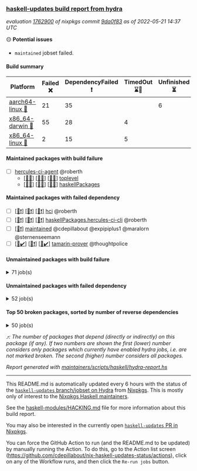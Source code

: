 ### [haskell-updates build report from hydra](https://hydra.nixos.org/jobset/nixpkgs/haskell-updates)
*evaluation [1762900](https://hydra.nixos.org/eval/1762900) of nixpkgs commit [9da0f83](https://github.com/NixOS/nixpkgs/commits/9da0f836bf96e52ca73c48bd34ebc60ba552b34c) as of 2022-05-21 14:37 UTC*

:yellow_circle: **Potential issues**
  * `maintained` jobset failed.

#### Build summary

 | Platform | Failed :x: | DependencyFailed :heavy_exclamation_mark: | TimedOut :hourglass::no_entry_sign: | Unfinished :hourglass_flowing_sand: | Success :heavy_check_mark: | 
 | --- | --- | --- | --- | --- | --- | 
 | [aarch64-linux :iphone:](https://hydra.nixos.org/eval/1762900?filter=.aarch64-linux) | 21 | 35 |  | 6 | 6235 | 
 | [x86_64-darwin :apple:](https://hydra.nixos.org/eval/1762900?filter=.x86_64-darwin) | 55 | 28 | 4 |  | 6153 | 
 | [x86_64-linux :penguin:](https://hydra.nixos.org/eval/1762900?filter=.x86_64-linux) | 2 | 15 | 5 |  | 6307 | 
#### Maintained packages with build failure
- [ ] [hercules-ci-agent](https://hydra.nixos.org/eval/1762900?filter=hercules-ci-agent) @roberth
  - [[:iphone::x:]](https://hydra.nixos.org/build/177779236) [[:apple::x:]](https://hydra.nixos.org/build/177779189) [[:penguin::x:]](https://hydra.nixos.org/build/177779220) [toplevel](https://hydra.nixos.org/eval/1762900?filter=hercules-ci-agent)
  - [[:iphone::x:]](https://hydra.nixos.org/build/177779247) [[:apple::x:]](https://hydra.nixos.org/build/177779187) [[:penguin::x:]](https://hydra.nixos.org/build/177779194) [haskellPackages](https://hydra.nixos.org/eval/1762900?filter=haskellPackages.hercules-ci-agent)
#### Maintained packages with failed dependency
- [ ] [[:iphone::heavy_exclamation_mark:]](https://hydra.nixos.org/build/177779209) [[:apple::heavy_exclamation_mark:]](https://hydra.nixos.org/build/177779244) [[:penguin::heavy_exclamation_mark:]](https://hydra.nixos.org/build/177779202) [hci](https://hydra.nixos.org/eval/1762900?filter=hci) @roberth
- [ ] [[:iphone::heavy_exclamation_mark:]](https://hydra.nixos.org/build/177779233) [[:apple::heavy_exclamation_mark:]](https://hydra.nixos.org/build/177779232) [[:penguin::heavy_exclamation_mark:]](https://hydra.nixos.org/build/177779196) [haskellPackages.hercules-ci-cli](https://hydra.nixos.org/eval/1762900?filter=haskellPackages.hercules-ci-cli) @roberth
- [ ] [[:penguin::heavy_exclamation_mark:]](https://hydra.nixos.org/build/177793348) [maintained](https://hydra.nixos.org/eval/1762900?filter=maintained) @cdepillabout @expipiplus1 @maralorn @sternenseemann
- [ ] [[:iphone::heavy_check_mark:]](https://hydra.nixos.org/build/177778463) [[:apple::heavy_exclamation_mark:]](https://hydra.nixos.org/build/177773905) [[:penguin::heavy_check_mark:]](https://hydra.nixos.org/build/177778029) [tamarin-prover](https://hydra.nixos.org/eval/1762900?filter=tamarin-prover) @thoughtpolice
#### Unmaintained packages with build failure
<details><summary>71 job(s) </summary>

- [ ] [[:iphone::heavy_check_mark:]](https://hydra.nixos.org/build/177767153) [[:apple::x:]](https://hydra.nixos.org/build/177774062) [[:penguin::heavy_check_mark:]](https://hydra.nixos.org/build/177774833) [haskellPackages.di-core](https://hydra.nixos.org/eval/1762900?filter=haskellPackages.di-core)  :arrow_heading_up: 8 | 11
- [ ] [[:iphone::x:]](https://hydra.nixos.org/build/177777952) [[:apple::heavy_check_mark:]](https://hydra.nixos.org/build/177776436) [[:penguin::heavy_check_mark:]](https://hydra.nixos.org/build/177770479) [haskellPackages.OrderedBits](https://hydra.nixos.org/eval/1762900?filter=haskellPackages.OrderedBits)  :arrow_heading_up: 5 | 36
- [ ] [[:iphone::x:]](https://hydra.nixos.org/build/177771074) [[:apple::heavy_check_mark:]](https://hydra.nixos.org/build/177777827) [[:penguin::heavy_check_mark:]](https://hydra.nixos.org/build/177776647) [haskellPackages.hw-json-simd](https://hydra.nixos.org/eval/1762900?filter=haskellPackages.hw-json-simd)  :arrow_heading_up: 2 | 8
- [ ] [[:iphone::x:]](https://hydra.nixos.org/build/177766025) [[:apple::heavy_check_mark:]](https://hydra.nixos.org/build/177772732) [[:penguin::heavy_check_mark:]](https://hydra.nixos.org/build/177774485) [haskellPackages.hw-simd](https://hydra.nixos.org/eval/1762900?filter=haskellPackages.hw-simd)  :arrow_heading_up: 2 | 8
- [ ] [[:iphone::x:]](https://hydra.nixos.org/build/177770601) [[:apple::heavy_check_mark:]](https://hydra.nixos.org/build/177779047) [[:penguin::heavy_check_mark:]](https://hydra.nixos.org/build/177776358) [haskellPackages.quic](https://hydra.nixos.org/eval/1762900?filter=haskellPackages.quic)  :arrow_heading_up: 2 | 2
- [ ] [[:iphone::x:]](https://hydra.nixos.org/build/177272252) [[:apple::heavy_check_mark:]](https://hydra.nixos.org/build/177271239) [[:penguin::heavy_check_mark:]](https://hydra.nixos.org/build/177269084) [haskellPackages.freetype2](https://hydra.nixos.org/eval/1762900?filter=haskellPackages.freetype2)  :arrow_heading_up: 1 | 8
- [ ] [[:iphone::heavy_check_mark:]](https://hydra.nixos.org/build/177773768) [[:apple::x:]](https://hydra.nixos.org/build/177778627) [[:penguin::heavy_check_mark:]](https://hydra.nixos.org/build/177777776) [haskellPackages.free-vector-spaces](https://hydra.nixos.org/eval/1762900?filter=haskellPackages.free-vector-spaces)  :arrow_heading_up: 1 | 7
- [ ] [[:iphone::x:]](https://hydra.nixos.org/build/177283057) [[:apple::heavy_check_mark:]](https://hydra.nixos.org/build/177272756) [[:penguin::heavy_check_mark:]](https://hydra.nixos.org/build/177269180) [haskellPackages.long-double](https://hydra.nixos.org/eval/1762900?filter=haskellPackages.long-double)  :arrow_heading_up: 1 | 2
- [ ] [[:iphone::x:]](https://hydra.nixos.org/build/177768635) [[:apple::x:]](https://hydra.nixos.org/build/177765867) [[:penguin::heavy_check_mark:]](https://hydra.nixos.org/build/177772160) [haskellPackages.easytensor](https://hydra.nixos.org/eval/1762900?filter=haskellPackages.easytensor)  :arrow_heading_up: 1 | 1
- [ ] [[:iphone::heavy_check_mark:]](https://hydra.nixos.org/build/177770044) [[:apple::x:]](https://hydra.nixos.org/build/177766342) [[:penguin::heavy_check_mark:]](https://hydra.nixos.org/build/177776167) [haskellPackages.grab](https://hydra.nixos.org/eval/1762900?filter=haskellPackages.grab)  :arrow_heading_up: 1 | 1
- [ ] [[:iphone::heavy_check_mark:]](https://hydra.nixos.org/build/177268709) [[:apple::x:]](https://hydra.nixos.org/build/177272539) [[:penguin::heavy_check_mark:]](https://hydra.nixos.org/build/177267554) [haskellPackages.keep-alive](https://hydra.nixos.org/eval/1762900?filter=haskellPackages.keep-alive)  :arrow_heading_up: 1 | 1
- [ ] [[:iphone::x:]](https://hydra.nixos.org/build/177769211) [[:apple::heavy_check_mark:]](https://hydra.nixos.org/build/177778120) [[:penguin::heavy_check_mark:]](https://hydra.nixos.org/build/177778943) [haskellPackages.nlopt-haskell](https://hydra.nixos.org/eval/1762900?filter=haskellPackages.nlopt-haskell)  :arrow_heading_up: 1 | 1
- [ ] [[:iphone::x:]](https://hydra.nixos.org/build/177769204) [[:apple::heavy_check_mark:]](https://hydra.nixos.org/build/177772893) [[:penguin::heavy_check_mark:]](https://hydra.nixos.org/build/177777092) [haskellPackages.swisstable](https://hydra.nixos.org/eval/1762900?filter=haskellPackages.swisstable)  :arrow_heading_up: 1 | 1
- [ ] [[:iphone::x:]](https://hydra.nixos.org/build/177282193) [[:apple::heavy_check_mark:]](https://hydra.nixos.org/build/177278394) [[:penguin::heavy_check_mark:]](https://hydra.nixos.org/build/177276830) [haskellPackages.unicode-properties](https://hydra.nixos.org/eval/1762900?filter=haskellPackages.unicode-properties)  :arrow_heading_up: 1 | 1
- [ ] [[:iphone::heavy_check_mark:]](https://hydra.nixos.org/build/177768780) [[:apple::x:]](https://hydra.nixos.org/build/177770094) [[:penguin::heavy_check_mark:]](https://hydra.nixos.org/build/177770498) [haskellPackages.zip](https://hydra.nixos.org/eval/1762900?filter=haskellPackages.zip)  :arrow_heading_up: 0 | 5
- [ ] [[:iphone::heavy_check_mark:]](https://hydra.nixos.org/build/177769050) [[:apple::x:]](https://hydra.nixos.org/build/177778808) [[:penguin::heavy_check_mark:]](https://hydra.nixos.org/build/177768897) [haskellPackages.PyF](https://hydra.nixos.org/eval/1762900?filter=haskellPackages.PyF)  :arrow_heading_up: 0 | 4
- [ ] [[:iphone::heavy_check_mark:]](https://hydra.nixos.org/build/177283640) [[:apple::x:]](https://hydra.nixos.org/build/177281317) [[:penguin::heavy_check_mark:]](https://hydra.nixos.org/build/177278808) [haskellPackages.hmidi](https://hydra.nixos.org/eval/1762900?filter=haskellPackages.hmidi)  :arrow_heading_up: 0 | 4
- [ ] [[:iphone::heavy_check_mark:]](https://hydra.nixos.org/build/177769090) [[:apple::x:]](https://hydra.nixos.org/build/177778864) [[:penguin::heavy_check_mark:]](https://hydra.nixos.org/build/177774320) [haskellPackages.posix-socket](https://hydra.nixos.org/eval/1762900?filter=haskellPackages.posix-socket)  :arrow_heading_up: 0 | 2
- [ ] [[:iphone::heavy_check_mark:]](https://hydra.nixos.org/build/177772858) [[:apple::x:]](https://hydra.nixos.org/build/177766978) [[:penguin::heavy_check_mark:]](https://hydra.nixos.org/build/177779154) [haskellPackages.gi-gdkx11](https://hydra.nixos.org/eval/1762900?filter=haskellPackages.gi-gdkx11)  :arrow_heading_up: 0 | 1
- [ ] [[:iphone::heavy_check_mark:]](https://hydra.nixos.org/build/177771144) [[:apple::x:]](https://hydra.nixos.org/build/177777475) [[:penguin::heavy_check_mark:]](https://hydra.nixos.org/build/177778736) [haskellPackages.hamid](https://hydra.nixos.org/eval/1762900?filter=haskellPackages.hamid)  :arrow_heading_up: 0 | 1
- [ ] [[:iphone::heavy_check_mark:]](https://hydra.nixos.org/build/177772341) [[:apple::x:]](https://hydra.nixos.org/build/177772847) [[:penguin::heavy_check_mark:]](https://hydra.nixos.org/build/177777513) [haskellPackages.hmatrix-morpheus](https://hydra.nixos.org/eval/1762900?filter=haskellPackages.hmatrix-morpheus)  :arrow_heading_up: 0 | 1
- [ ] [[:iphone::heavy_check_mark:]](https://hydra.nixos.org/build/177267922) [[:apple::x:]](https://hydra.nixos.org/build/177282599) [[:penguin::heavy_check_mark:]](https://hydra.nixos.org/build/177265227) [haskellPackages.huckleberry](https://hydra.nixos.org/eval/1762900?filter=haskellPackages.huckleberry)  :arrow_heading_up: 0 | 1
- [ ] [[:iphone::heavy_check_mark:]](https://hydra.nixos.org/build/177282950) [[:apple::x:]](https://hydra.nixos.org/build/177265695) [[:penguin::heavy_check_mark:]](https://hydra.nixos.org/build/177271223) [haskellPackages.openal-ffi](https://hydra.nixos.org/eval/1762900?filter=haskellPackages.openal-ffi)  :arrow_heading_up: 0 | 1
- [ ] [[:iphone::x:]](https://hydra.nixos.org/build/177765999) [[:apple::heavy_check_mark:]](https://hydra.nixos.org/build/177777101) [[:penguin::heavy_check_mark:]](https://hydra.nixos.org/build/177768047) [haskellPackages.picosat](https://hydra.nixos.org/eval/1762900?filter=haskellPackages.picosat)  :arrow_heading_up: 0 | 1
- [ ] [[:iphone::heavy_check_mark:]](https://hydra.nixos.org/build/177278047) [[:apple::x:]](https://hydra.nixos.org/build/177266585) [[:penguin::heavy_check_mark:]](https://hydra.nixos.org/build/177266144) [haskellPackages.select](https://hydra.nixos.org/eval/1762900?filter=haskellPackages.select)  :arrow_heading_up: 0 | 1
- [ ] [[:iphone::heavy_check_mark:]](https://hydra.nixos.org/build/177767241) [[:apple::x:]](https://hydra.nixos.org/build/177778246) [[:penguin::heavy_check_mark:]](https://hydra.nixos.org/build/177766305) [haskellPackages.sysinfo](https://hydra.nixos.org/eval/1762900?filter=haskellPackages.sysinfo)  :arrow_heading_up: 0 | 1
- [ ] [[:iphone::heavy_check_mark:]](https://hydra.nixos.org/build/177767132) [[:apple::x:]](https://hydra.nixos.org/build/177771982) [[:penguin::heavy_check_mark:]](https://hydra.nixos.org/build/177770206) [haskellPackages.FractalArt](https://hydra.nixos.org/eval/1762900?filter=haskellPackages.FractalArt) 
- [ ] [[:iphone::x:]](https://hydra.nixos.org/build/177776031) [[:apple::heavy_check_mark:]](https://hydra.nixos.org/build/177770226) [[:penguin::heavy_check_mark:]](https://hydra.nixos.org/build/177776388) [haskellPackages.HsASA](https://hydra.nixos.org/eval/1762900?filter=haskellPackages.HsASA) 
- [ ] [[:iphone::hourglass_flowing_sand:]](https://hydra.nixos.org/build/177279950) [[:apple::x:]](https://hydra.nixos.org/build/177276563) [[:penguin::hourglass::no_entry_sign:]](https://hydra.nixos.org/build/177274617) [haskellPackages.bindings-common](https://hydra.nixos.org/eval/1762900?filter=haskellPackages.bindings-common) 
- [ ] [[:iphone::heavy_check_mark:]](https://hydra.nixos.org/build/177775392) [[:apple::x:]](https://hydra.nixos.org/build/177768996) [[:penguin::heavy_check_mark:]](https://hydra.nixos.org/build/177775586) [haskellPackages.chiphunk](https://hydra.nixos.org/eval/1762900?filter=haskellPackages.chiphunk) 
- [ ] [[:iphone::x:]](https://hydra.nixos.org/build/177775033) [[:apple::heavy_check_mark:]](https://hydra.nixos.org/build/177772674) [[:penguin::heavy_check_mark:]](https://hydra.nixos.org/build/177771661) [haskellPackages.comfort-fftw](https://hydra.nixos.org/eval/1762900?filter=haskellPackages.comfort-fftw) 
- [ ] [[:iphone::heavy_check_mark:]](https://hydra.nixos.org/build/177766089) [[:apple::x:]](https://hydra.nixos.org/build/177767084) [[:penguin::heavy_check_mark:]](https://hydra.nixos.org/build/177777521) [haskellPackages.diskhash](https://hydra.nixos.org/eval/1762900?filter=haskellPackages.diskhash) 
- [ ] [[:iphone::heavy_check_mark:]](https://hydra.nixos.org/build/177778436) [[:apple::x:]](https://hydra.nixos.org/build/177776267) [[:penguin::heavy_check_mark:]](https://hydra.nixos.org/build/177776984) [haskellPackages.epub-tools](https://hydra.nixos.org/eval/1762900?filter=haskellPackages.epub-tools) 
- [ ] [[:iphone::heavy_check_mark:]](https://hydra.nixos.org/build/177771073) [[:apple::x:]](https://hydra.nixos.org/build/177767254) [[:penguin::heavy_check_mark:]](https://hydra.nixos.org/build/177773518) [haskellPackages.fudgets](https://hydra.nixos.org/eval/1762900?filter=haskellPackages.fudgets) 
- [ ] [[:iphone::heavy_check_mark:]](https://hydra.nixos.org/build/177770968) [[:apple::x:]](https://hydra.nixos.org/build/177777455) [[:penguin::heavy_check_mark:]](https://hydra.nixos.org/build/177778284) [haskellPackages.gerrit](https://hydra.nixos.org/eval/1762900?filter=haskellPackages.gerrit) 
- [ ] [[:iphone::heavy_check_mark:]](https://hydra.nixos.org/build/177269248) [[:apple::x:]](https://hydra.nixos.org/build/177275992) [[:penguin::heavy_check_mark:]](https://hydra.nixos.org/build/177274902) [haskellPackages.ghc-gc-hook](https://hydra.nixos.org/eval/1762900?filter=haskellPackages.ghc-gc-hook) 
- [ ] [[:apple::x:]](https://hydra.nixos.org/build/177770371) [haskellPackages.gi-gtkosxapplication](https://hydra.nixos.org/eval/1762900?filter=haskellPackages.gi-gtkosxapplication) 
- [ ] [[:iphone::x:]](https://hydra.nixos.org/build/177437336) [[:penguin::heavy_check_mark:]](https://hydra.nixos.org/build/177437326) [haskellPackages.gnome-keyring](https://hydra.nixos.org/eval/1762900?filter=haskellPackages.gnome-keyring) 
- [ ] [[:apple::x:]](https://hydra.nixos.org/build/177775848) [haskellPackages.gtk-mac-integration](https://hydra.nixos.org/eval/1762900?filter=haskellPackages.gtk-mac-integration) 
- [ ] [[:iphone::heavy_check_mark:]](https://hydra.nixos.org/build/177767345) [[:apple::x:]](https://hydra.nixos.org/build/177774767) [[:penguin::heavy_check_mark:]](https://hydra.nixos.org/build/177769562) [haskellPackages.gtk-traymanager](https://hydra.nixos.org/eval/1762900?filter=haskellPackages.gtk-traymanager) 
- [ ] [[:apple::x:]](https://hydra.nixos.org/build/177774131) [haskellPackages.gtk3-mac-integration](https://hydra.nixos.org/eval/1762900?filter=haskellPackages.gtk3-mac-integration) 
- [ ] [[:iphone::heavy_check_mark:]](https://hydra.nixos.org/build/177280998) [[:apple::x:]](https://hydra.nixos.org/build/177271726) [[:penguin::heavy_check_mark:]](https://hydra.nixos.org/build/177276873) [haskellPackages.hid](https://hydra.nixos.org/eval/1762900?filter=haskellPackages.hid) 
- [ ] [[:iphone::heavy_check_mark:]](https://hydra.nixos.org/build/177771127) [[:apple::x:]](https://hydra.nixos.org/build/177772103) [[:penguin::heavy_check_mark:]](https://hydra.nixos.org/build/177777951) [haskellPackages.hinotify-conduit](https://hydra.nixos.org/eval/1762900?filter=haskellPackages.hinotify-conduit) 
- [ ] [[:iphone::heavy_check_mark:]](https://hydra.nixos.org/build/177771663) [[:apple::x:]](https://hydra.nixos.org/build/177769871) [[:penguin::heavy_check_mark:]](https://hydra.nixos.org/build/177774684) [haskellPackages.hsshellscript](https://hydra.nixos.org/eval/1762900?filter=haskellPackages.hsshellscript) 
- [ ] [[:iphone::heavy_check_mark:]](https://hydra.nixos.org/build/177272209) [[:apple::x:]](https://hydra.nixos.org/build/177276055) [[:penguin::heavy_check_mark:]](https://hydra.nixos.org/build/177268788) [haskellPackages.hssourceinfo](https://hydra.nixos.org/eval/1762900?filter=haskellPackages.hssourceinfo) 
- [ ] [[:iphone::heavy_check_mark:]](https://hydra.nixos.org/build/177772208) [[:apple::x:]](https://hydra.nixos.org/build/177770432) [[:penguin::heavy_check_mark:]](https://hydra.nixos.org/build/177771802) [haskellPackages.ipcvar](https://hydra.nixos.org/eval/1762900?filter=haskellPackages.ipcvar) 
- [ ] [[:iphone::x:]](https://hydra.nixos.org/build/177778983) [[:apple::heavy_check_mark:]](https://hydra.nixos.org/build/177772053) [[:penguin::heavy_check_mark:]](https://hydra.nixos.org/build/177774506) [haskellPackages.jammittools](https://hydra.nixos.org/eval/1762900?filter=haskellPackages.jammittools) 
- [ ] [[:apple::x:]](https://hydra.nixos.org/build/177270698) [haskellPackages.kqueue](https://hydra.nixos.org/eval/1762900?filter=haskellPackages.kqueue) 
- [ ] [[:iphone::heavy_check_mark:]](https://hydra.nixos.org/build/177280104) [[:apple::x:]](https://hydra.nixos.org/build/177278785) [[:penguin::heavy_check_mark:]](https://hydra.nixos.org/build/177280964) [haskellPackages.linux-framebuffer](https://hydra.nixos.org/eval/1762900?filter=haskellPackages.linux-framebuffer) 
- [ ] [[:iphone::heavy_check_mark:]](https://hydra.nixos.org/build/177776494) [[:apple::x:]](https://hydra.nixos.org/build/177777428) [[:penguin::heavy_check_mark:]](https://hydra.nixos.org/build/177766359) [haskellPackages.mediawiki2latex](https://hydra.nixos.org/eval/1762900?filter=haskellPackages.mediawiki2latex) 
- [ ] [[:iphone::heavy_check_mark:]](https://hydra.nixos.org/build/177773541) [[:apple::x:]](https://hydra.nixos.org/build/177776396) [[:penguin::heavy_check_mark:]](https://hydra.nixos.org/build/177774051) [haskellPackages.mercury-api](https://hydra.nixos.org/eval/1762900?filter=haskellPackages.mercury-api) 
- [ ] [[:iphone::heavy_check_mark:]](https://hydra.nixos.org/build/177775329) [[:apple::x:]](https://hydra.nixos.org/build/177774125) [[:penguin::heavy_check_mark:]](https://hydra.nixos.org/build/177769381) [haskellPackages.nano-cryptr](https://hydra.nixos.org/eval/1762900?filter=haskellPackages.nano-cryptr) 
- [ ] [[:iphone::heavy_check_mark:]](https://hydra.nixos.org/build/177774848) [[:apple::x:]](https://hydra.nixos.org/build/177770832) [[:penguin::heavy_check_mark:]](https://hydra.nixos.org/build/177773737) [haskellPackages.persistent-pagination](https://hydra.nixos.org/eval/1762900?filter=haskellPackages.persistent-pagination) 
- [ ] [[:iphone::heavy_check_mark:]](https://hydra.nixos.org/build/177777674) [[:apple::x:]](https://hydra.nixos.org/build/177766478) [[:penguin::heavy_check_mark:]](https://hydra.nixos.org/build/177766639) [haskellPackages.phatsort](https://hydra.nixos.org/eval/1762900?filter=haskellPackages.phatsort) 
- [ ] [[:iphone::heavy_check_mark:]](https://hydra.nixos.org/build/177774592) [[:apple::x:]](https://hydra.nixos.org/build/177774074) [[:penguin::heavy_check_mark:]](https://hydra.nixos.org/build/177767189) [haskellPackages.ping-wrapper](https://hydra.nixos.org/eval/1762900?filter=haskellPackages.ping-wrapper) 
- [ ] [[:iphone::heavy_check_mark:]](https://hydra.nixos.org/build/177765779) [[:apple::x:]](https://hydra.nixos.org/build/177771813) [[:penguin::heavy_check_mark:]](https://hydra.nixos.org/build/177769775) [haskellPackages.posix-timer](https://hydra.nixos.org/eval/1762900?filter=haskellPackages.posix-timer) 
- [ ] [[:iphone::heavy_check_mark:]](https://hydra.nixos.org/build/177773776) [[:apple::x:]](https://hydra.nixos.org/build/177770208) [[:penguin::heavy_check_mark:]](https://hydra.nixos.org/build/177778948) [haskellPackages.pthread](https://hydra.nixos.org/eval/1762900?filter=haskellPackages.pthread) 
- [ ] [[:iphone::heavy_check_mark:]](https://hydra.nixos.org/build/177771484) [[:apple::x:]](https://hydra.nixos.org/build/177770136) [[:penguin::hourglass::no_entry_sign:]](https://hydra.nixos.org/build/177769914) [haskellPackages.reserve](https://hydra.nixos.org/eval/1762900?filter=haskellPackages.reserve) 
- [ ] [[:iphone::x:]](https://hydra.nixos.org/build/177268073) [[:apple::heavy_check_mark:]](https://hydra.nixos.org/build/177272440) [[:penguin::heavy_check_mark:]](https://hydra.nixos.org/build/177276994) [haskellPackages.risc386](https://hydra.nixos.org/eval/1762900?filter=haskellPackages.risc386) 
- [ ] [[:iphone::heavy_check_mark:]](https://hydra.nixos.org/build/177270888) [[:apple::x:]](https://hydra.nixos.org/build/177278836) [[:penguin::heavy_check_mark:]](https://hydra.nixos.org/build/177277787) [haskellPackages.sfml-audio](https://hydra.nixos.org/eval/1762900?filter=haskellPackages.sfml-audio) 
- [ ] [[:iphone::heavy_check_mark:]](https://hydra.nixos.org/build/177268210) [[:apple::x:]](https://hydra.nixos.org/build/177268298) [[:penguin::heavy_check_mark:]](https://hydra.nixos.org/build/177274639) [haskellPackages.shared-memory](https://hydra.nixos.org/eval/1762900?filter=haskellPackages.shared-memory) 
- [ ] [[:iphone::heavy_check_mark:]](https://hydra.nixos.org/build/177774163) [[:apple::x:]](https://hydra.nixos.org/build/177767462) [[:penguin::heavy_check_mark:]](https://hydra.nixos.org/build/177776531) [haskellPackages.skews](https://hydra.nixos.org/eval/1762900?filter=haskellPackages.skews) 
- [ ] [[:iphone::x:]](https://hydra.nixos.org/build/177768570) [[:apple::x:]](https://hydra.nixos.org/build/177774289) [[:penguin::heavy_check_mark:]](https://hydra.nixos.org/build/177771435) [haskellPackages.slugify](https://hydra.nixos.org/eval/1762900?filter=haskellPackages.slugify) 
- [ ] [[:iphone::x:]](https://hydra.nixos.org/build/177768031) [[:apple::x:]](https://hydra.nixos.org/build/177771740) [[:penguin::x:]](https://hydra.nixos.org/build/177766355) [haskellPackages.strongweak](https://hydra.nixos.org/eval/1762900?filter=haskellPackages.strongweak) 
- [ ] [[:iphone::heavy_check_mark:]](https://hydra.nixos.org/build/177774456) [[:apple::x:]](https://hydra.nixos.org/build/177771278) [[:penguin::heavy_check_mark:]](https://hydra.nixos.org/build/177768236) [haskellPackages.tailfile-hinotify](https://hydra.nixos.org/eval/1762900?filter=haskellPackages.tailfile-hinotify) 
- [ ] [[:iphone::x:]](https://hydra.nixos.org/build/177269276) [[:apple::heavy_check_mark:]](https://hydra.nixos.org/build/177279627) [[:penguin::heavy_check_mark:]](https://hydra.nixos.org/build/177271916) [haskellPackages.wiringPi](https://hydra.nixos.org/eval/1762900?filter=haskellPackages.wiringPi) 
- [ ] [[:iphone::x:]](https://hydra.nixos.org/build/177768072) [[:apple::heavy_check_mark:]](https://hydra.nixos.org/build/177772988) [[:penguin::heavy_check_mark:]](https://hydra.nixos.org/build/177775742) [haskellPackages.x86-64bit](https://hydra.nixos.org/eval/1762900?filter=haskellPackages.x86-64bit) 
- [ ] [[:iphone::heavy_check_mark:]](https://hydra.nixos.org/build/177773017) [[:apple::x:]](https://hydra.nixos.org/build/177769386) [[:penguin::heavy_check_mark:]](https://hydra.nixos.org/build/177776456) [haskellPackages.xmonad-utils](https://hydra.nixos.org/eval/1762900?filter=haskellPackages.xmonad-utils) 
- [ ] [[:iphone::heavy_check_mark:]](https://hydra.nixos.org/build/177266019) [[:apple::x:]](https://hydra.nixos.org/build/177279582) [[:penguin::heavy_check_mark:]](https://hydra.nixos.org/build/177281533) [haskellPackages.yoga](https://hydra.nixos.org/eval/1762900?filter=haskellPackages.yoga) 
- [ ] [[:iphone::heavy_check_mark:]](https://hydra.nixos.org/build/177281758) [[:apple::x:]](https://hydra.nixos.org/build/177266560) [[:penguin::heavy_check_mark:]](https://hydra.nixos.org/build/177280703) [haskellPackages.zot](https://hydra.nixos.org/eval/1762900?filter=haskellPackages.zot) 
- [ ] [[:iphone::heavy_check_mark:]](https://hydra.nixos.org/build/177272236) [[:apple::x:]](https://hydra.nixos.org/build/177281000) [[:penguin::heavy_check_mark:]](https://hydra.nixos.org/build/177281943) [haskellPackages.zxcvbn-c](https://hydra.nixos.org/eval/1762900?filter=haskellPackages.zxcvbn-c) 
</details>

#### Unmaintained packages with failed dependency
<details><summary>52 job(s) </summary>

- [ ] [[:iphone::heavy_check_mark:]](https://hydra.nixos.org/build/177768507) [[:apple::heavy_exclamation_mark:]](https://hydra.nixos.org/build/177775013) [[:penguin::heavy_check_mark:]](https://hydra.nixos.org/build/177772368) [haskellPackages.di-handle](https://hydra.nixos.org/eval/1762900?filter=haskellPackages.di-handle)  :arrow_heading_up: 6 | 9
- [ ] [[:iphone::heavy_check_mark:]](https://hydra.nixos.org/build/177774872) [[:apple::heavy_exclamation_mark:]](https://hydra.nixos.org/build/177770344) [[:penguin::heavy_check_mark:]](https://hydra.nixos.org/build/177768055) [haskellPackages.di-monad](https://hydra.nixos.org/eval/1762900?filter=haskellPackages.di-monad)  :arrow_heading_up: 6 | 9
- [ ] [[:iphone::heavy_check_mark:]](https://hydra.nixos.org/build/177768517) [[:apple::heavy_exclamation_mark:]](https://hydra.nixos.org/build/177775305) [[:penguin::heavy_check_mark:]](https://hydra.nixos.org/build/177767785) [haskellPackages.di-df1](https://hydra.nixos.org/eval/1762900?filter=haskellPackages.di-df1)  :arrow_heading_up: 5 | 8
- [ ] [[:iphone::heavy_exclamation_mark:]](https://hydra.nixos.org/build/177775249) [[:apple::heavy_check_mark:]](https://hydra.nixos.org/build/177774401) [[:penguin::heavy_check_mark:]](https://hydra.nixos.org/build/177775865) [haskellPackages.PrimitiveArray](https://hydra.nixos.org/eval/1762900?filter=haskellPackages.PrimitiveArray)  :arrow_heading_up: 4 | 35
- [ ] [[:iphone::heavy_exclamation_mark:]](https://hydra.nixos.org/build/177769469) [[:apple::heavy_check_mark:]](https://hydra.nixos.org/build/177772675) [[:penguin::heavy_check_mark:]](https://hydra.nixos.org/build/177777794) [haskellPackages.BiobaseTypes](https://hydra.nixos.org/eval/1762900?filter=haskellPackages.BiobaseTypes)  :arrow_heading_up: 3 | 21
- [ ] [[:iphone::heavy_exclamation_mark:]](https://hydra.nixos.org/build/177769061) [[:apple::heavy_check_mark:]](https://hydra.nixos.org/build/177776518) [[:penguin::heavy_check_mark:]](https://hydra.nixos.org/build/177766456) [haskellPackages.BiobaseENA](https://hydra.nixos.org/eval/1762900?filter=haskellPackages.BiobaseENA)  :arrow_heading_up: 1 | 18
- [ ] [[:iphone::heavy_check_mark:]](https://hydra.nixos.org/build/177765941) [[:apple::heavy_exclamation_mark:]](https://hydra.nixos.org/build/177768258) [[:penguin::heavy_check_mark:]](https://hydra.nixos.org/build/177773916) [haskellPackages.di-polysemy](https://hydra.nixos.org/eval/1762900?filter=haskellPackages.di-polysemy)  :arrow_heading_up: 1 | 4
- [ ] [hoogle](https://hydra.nixos.org/eval/1762900?filter=hoogle)  :arrow_heading_up: 1 | 3
  - [[:iphone::heavy_check_mark:]](https://hydra.nixos.org/build/177777916) [[:apple::heavy_check_mark:]](https://hydra.nixos.org/build/177777401) [[:penguin::heavy_check_mark:]](https://hydra.nixos.org/build/177778330) [haskell.packages.ghc8107](https://hydra.nixos.org/eval/1762900?filter=haskell.packages.ghc8107.hoogle)
  - [[:iphone::heavy_check_mark:]](https://hydra.nixos.org/build/177769133) [[:apple::heavy_check_mark:]](https://hydra.nixos.org/build/177776188) [[:penguin::heavy_check_mark:]](https://hydra.nixos.org/build/177769656) [haskell.packages.ghc884](https://hydra.nixos.org/eval/1762900?filter=haskell.packages.ghc884.hoogle)
  - [[:iphone::heavy_check_mark:]](https://hydra.nixos.org/build/177771633) [[:apple::heavy_check_mark:]](https://hydra.nixos.org/build/177767035) [[:penguin::heavy_check_mark:]](https://hydra.nixos.org/build/177777182) [haskell.packages.ghc902](https://hydra.nixos.org/eval/1762900?filter=haskell.packages.ghc902.hoogle)
  - [[:iphone::heavy_exclamation_mark:]](https://hydra.nixos.org/build/177766892) [[:apple::heavy_check_mark:]](https://hydra.nixos.org/build/177776971) [[:penguin::heavy_check_mark:]](https://hydra.nixos.org/build/177779162) [haskell.packages.ghc922](https://hydra.nixos.org/eval/1762900?filter=haskell.packages.ghc922.hoogle)
  - [[:iphone::heavy_check_mark:]](https://hydra.nixos.org/build/177770587) [[:apple::heavy_check_mark:]](https://hydra.nixos.org/build/177771849) [[:penguin::heavy_check_mark:]](https://hydra.nixos.org/build/177771948) [haskellPackages](https://hydra.nixos.org/eval/1762900?filter=haskellPackages.hoogle)
- [ ] [[:iphone::heavy_exclamation_mark:]](https://hydra.nixos.org/build/177772892) [[:penguin::heavy_exclamation_mark:]](https://hydra.nixos.org/build/177769825) [haskellPackages.hbro](https://hydra.nixos.org/eval/1762900?filter=haskellPackages.hbro)  :arrow_heading_up: 1 | 1
- [ ] [[:iphone::heavy_exclamation_mark:]](https://hydra.nixos.org/build/177775069) [[:apple::heavy_check_mark:]](https://hydra.nixos.org/build/177773599) [[:penguin::heavy_check_mark:]](https://hydra.nixos.org/build/177771149) [haskellPackages.http3](https://hydra.nixos.org/eval/1762900?filter=haskellPackages.http3)  :arrow_heading_up: 1 | 1
- [ ] [[:iphone::heavy_check_mark:]](https://hydra.nixos.org/build/177778393) [[:apple::heavy_exclamation_mark:]](https://hydra.nixos.org/build/177773390) [[:penguin::heavy_check_mark:]](https://hydra.nixos.org/build/177767576) [haskellPackages.moto](https://hydra.nixos.org/eval/1762900?filter=haskellPackages.moto)  :arrow_heading_up: 1 | 1
- [ ] [[:iphone::heavy_check_mark:]](https://hydra.nixos.org/build/177767482) [[:apple::heavy_exclamation_mark:]](https://hydra.nixos.org/build/177778491) [[:penguin::heavy_check_mark:]](https://hydra.nixos.org/build/177770288) [haskellPackages.wss-client](https://hydra.nixos.org/eval/1762900?filter=haskellPackages.wss-client)  :arrow_heading_up: 1 | 1
- [ ] [[:iphone::heavy_exclamation_mark:]](https://hydra.nixos.org/build/177777676) [[:apple::heavy_check_mark:]](https://hydra.nixos.org/build/177778395) [[:penguin::heavy_check_mark:]](https://hydra.nixos.org/build/177767114) [haskellPackages.BiobaseXNA](https://hydra.nixos.org/eval/1762900?filter=haskellPackages.BiobaseXNA)  :arrow_heading_up: 0 | 17
- [ ] [[:iphone::heavy_exclamation_mark:]](https://hydra.nixos.org/build/177775051) [[:apple::heavy_check_mark:]](https://hydra.nixos.org/build/177775303) [[:penguin::heavy_check_mark:]](https://hydra.nixos.org/build/177766336) [haskellPackages.hw-json-standard-cursor](https://hydra.nixos.org/eval/1762900?filter=haskellPackages.hw-json-standard-cursor)  :arrow_heading_up: 0 | 6
- [ ] [[:iphone::heavy_exclamation_mark:]](https://hydra.nixos.org/build/177771077) [[:apple::heavy_check_mark:]](https://hydra.nixos.org/build/177776597) [[:penguin::heavy_check_mark:]](https://hydra.nixos.org/build/177766839) [haskellPackages.hw-json-simple-cursor](https://hydra.nixos.org/eval/1762900?filter=haskellPackages.hw-json-simple-cursor)  :arrow_heading_up: 0 | 4
- [ ] [[:iphone::heavy_exclamation_mark:]](https://hydra.nixos.org/build/177774221) [[:apple::heavy_check_mark:]](https://hydra.nixos.org/build/177769397) [[:penguin::heavy_check_mark:]](https://hydra.nixos.org/build/177773955) [haskellPackages.BiobaseFasta](https://hydra.nixos.org/eval/1762900?filter=haskellPackages.BiobaseFasta)  :arrow_heading_up: 0 | 3
- [ ] [[:iphone::heavy_exclamation_mark:]](https://hydra.nixos.org/build/177776575) [[:apple::heavy_check_mark:]](https://hydra.nixos.org/build/177766962) [[:penguin::heavy_check_mark:]](https://hydra.nixos.org/build/177765848) [haskellPackages.hw-dsv](https://hydra.nixos.org/eval/1762900?filter=haskellPackages.hw-dsv)  :arrow_heading_up: 0 | 3
- [ ] [[:iphone::heavy_check_mark:]](https://hydra.nixos.org/build/177770793) [[:apple::heavy_exclamation_mark:]](https://hydra.nixos.org/build/177774844) [[:penguin::heavy_check_mark:]](https://hydra.nixos.org/build/177778560) [haskellPackages.di](https://hydra.nixos.org/eval/1762900?filter=haskellPackages.di)  :arrow_heading_up: 0 | 2
- [ ] [[:iphone::heavy_check_mark:]](https://hydra.nixos.org/build/177777690) [[:apple::heavy_exclamation_mark:]](https://hydra.nixos.org/build/177776303) [[:penguin::heavy_check_mark:]](https://hydra.nixos.org/build/177778696) [haskellPackages.dde](https://hydra.nixos.org/eval/1762900?filter=haskellPackages.dde)  :arrow_heading_up: 0 | 1
- [ ] [[:iphone::heavy_exclamation_mark:]](https://hydra.nixos.org/build/177768513) [[:apple::heavy_exclamation_mark:]](https://hydra.nixos.org/build/177766733) [[:penguin::heavy_exclamation_mark:]](https://hydra.nixos.org/build/177775289) [haskellPackages.GuiHaskell](https://hydra.nixos.org/eval/1762900?filter=haskellPackages.GuiHaskell) 
- [ ] [[:iphone::heavy_exclamation_mark:]](https://hydra.nixos.org/build/177769797) [[:apple::heavy_exclamation_mark:]](https://hydra.nixos.org/build/177778150) [[:penguin::heavy_exclamation_mark:]](https://hydra.nixos.org/build/177775967) [haskellPackages.HPlot](https://hydra.nixos.org/eval/1762900?filter=haskellPackages.HPlot) 
- [ ] [[:iphone::heavy_exclamation_mark:]](https://hydra.nixos.org/build/177776131) [[:apple::heavy_check_mark:]](https://hydra.nixos.org/build/177768764) [[:penguin::heavy_check_mark:]](https://hydra.nixos.org/build/177772870) [haskellPackages.align-audio](https://hydra.nixos.org/eval/1762900?filter=haskellPackages.align-audio) 
- [ ] [[:iphone::heavy_exclamation_mark:]](https://hydra.nixos.org/build/177773929) [[:apple::heavy_exclamation_mark:]](https://hydra.nixos.org/build/177774587) [[:penguin::heavy_exclamation_mark:]](https://hydra.nixos.org/build/177771191) [haskellPackages.bluetile](https://hydra.nixos.org/eval/1762900?filter=haskellPackages.bluetile) 
- [ ] [[:iphone::heavy_exclamation_mark:]](https://hydra.nixos.org/build/177770229) [[:apple::heavy_exclamation_mark:]](https://hydra.nixos.org/build/177772342) [[:penguin::heavy_check_mark:]](https://hydra.nixos.org/build/177768800) [haskellPackages.easytensor-vulkan](https://hydra.nixos.org/eval/1762900?filter=haskellPackages.easytensor-vulkan) 
- [ ] [[:iphone::heavy_exclamation_mark:]](https://hydra.nixos.org/build/177770957) [[:apple::heavy_exclamation_mark:]](https://hydra.nixos.org/build/177774993) [[:penguin::heavy_exclamation_mark:]](https://hydra.nixos.org/build/177777764) [haskellPackages.gladexml-accessor](https://hydra.nixos.org/eval/1762900?filter=haskellPackages.gladexml-accessor) 
- [ ] [[:iphone::heavy_check_mark:]](https://hydra.nixos.org/build/177768760) [[:apple::heavy_exclamation_mark:]](https://hydra.nixos.org/build/177767712) [[:penguin::heavy_check_mark:]](https://hydra.nixos.org/build/177777290) [haskellPackages.grab-form](https://hydra.nixos.org/eval/1762900?filter=haskellPackages.grab-form) 
- [ ] [[:iphone::heavy_exclamation_mark:]](https://hydra.nixos.org/build/177776443) [[:apple::heavy_exclamation_mark:]](https://hydra.nixos.org/build/177771303) [[:penguin::heavy_exclamation_mark:]](https://hydra.nixos.org/build/177772175) [haskellPackages.gtk2hs-cast-glade](https://hydra.nixos.org/eval/1762900?filter=haskellPackages.gtk2hs-cast-glade) 
- [ ] [[:iphone::heavy_exclamation_mark:]](https://hydra.nixos.org/build/177280063) [[:apple::heavy_check_mark:]](https://hydra.nixos.org/build/177278305) [[:penguin::heavy_check_mark:]](https://hydra.nixos.org/build/177278313) [haskellPackages.harfbuzz-pure](https://hydra.nixos.org/eval/1762900?filter=haskellPackages.harfbuzz-pure) 
- [ ] [[:iphone::heavy_exclamation_mark:]](https://hydra.nixos.org/build/177766933) [[:penguin::heavy_exclamation_mark:]](https://hydra.nixos.org/build/177774245) [haskellPackages.hbro-contrib](https://hydra.nixos.org/eval/1762900?filter=haskellPackages.hbro-contrib) 
- [ ] [[:iphone::heavy_exclamation_mark:]](https://hydra.nixos.org/build/177770158) [[:apple::heavy_check_mark:]](https://hydra.nixos.org/build/177767972) [[:penguin::heavy_check_mark:]](https://hydra.nixos.org/build/177769937) [haskellPackages.hmatrix-nlopt](https://hydra.nixos.org/eval/1762900?filter=haskellPackages.hmatrix-nlopt) 
- [ ] [[:iphone::heavy_exclamation_mark:]](https://hydra.nixos.org/build/177767980) [[:apple::heavy_check_mark:]](https://hydra.nixos.org/build/177769783) [[:penguin::heavy_check_mark:]](https://hydra.nixos.org/build/177776322) [haskellPackages.hs-swisstable-hashtables-class](https://hydra.nixos.org/eval/1762900?filter=haskellPackages.hs-swisstable-hashtables-class) 
- [ ] [[:iphone::heavy_exclamation_mark:]](https://hydra.nixos.org/build/177775570) [[:apple::heavy_exclamation_mark:]](https://hydra.nixos.org/build/177768322) [[:penguin::heavy_exclamation_mark:]](https://hydra.nixos.org/build/177768531) [haskellPackages.hstzaar](https://hydra.nixos.org/eval/1762900?filter=haskellPackages.hstzaar) 
- [ ] [[:iphone::heavy_exclamation_mark:]](https://hydra.nixos.org/build/177772840) [[:apple::heavy_check_mark:]](https://hydra.nixos.org/build/177772966) [[:penguin::heavy_check_mark:]](https://hydra.nixos.org/build/177771648) [haskellPackages.hw-simd-cli](https://hydra.nixos.org/eval/1762900?filter=haskellPackages.hw-simd-cli) 
- [ ] [[:iphone::heavy_exclamation_mark:]](https://hydra.nixos.org/build/177771083) [[:apple::heavy_check_mark:]](https://hydra.nixos.org/build/177769586) [[:penguin::heavy_check_mark:]](https://hydra.nixos.org/build/177772340) [haskellPackages.kmn-programming](https://hydra.nixos.org/eval/1762900?filter=haskellPackages.kmn-programming) 
- [ ] [[:iphone::heavy_exclamation_mark:]](https://hydra.nixos.org/build/177773255) [[:apple::heavy_exclamation_mark:]](https://hydra.nixos.org/build/177778947) [[:penguin::heavy_exclamation_mark:]](https://hydra.nixos.org/build/177776485) [haskellPackages.minesweeper](https://hydra.nixos.org/eval/1762900?filter=haskellPackages.minesweeper) 
- [ ] [[:iphone::heavy_check_mark:]](https://hydra.nixos.org/build/177778499) [[:apple::heavy_exclamation_mark:]](https://hydra.nixos.org/build/177773156) [[:penguin::heavy_check_mark:]](https://hydra.nixos.org/build/177772277) [haskellPackages.moto-postgresql](https://hydra.nixos.org/eval/1762900?filter=haskellPackages.moto-postgresql) 
- [ ] [[:iphone::heavy_check_mark:]](https://hydra.nixos.org/build/177770260) [[:apple::heavy_exclamation_mark:]](https://hydra.nixos.org/build/177777379) [[:penguin::heavy_check_mark:]](https://hydra.nixos.org/build/177771481) [haskellPackages.network-messagepack-rpc-websocket](https://hydra.nixos.org/eval/1762900?filter=haskellPackages.network-messagepack-rpc-websocket) 
- [ ] [[:iphone::heavy_exclamation_mark:]](https://hydra.nixos.org/build/177776153) [[:apple::heavy_exclamation_mark:]](https://hydra.nixos.org/build/177778730) [[:penguin::heavy_exclamation_mark:]](https://hydra.nixos.org/build/177769793) [haskellPackages.nymphaea](https://hydra.nixos.org/eval/1762900?filter=haskellPackages.nymphaea) 
- [ ] [[:iphone::heavy_check_mark:]](https://hydra.nixos.org/build/177766080) [[:apple::heavy_exclamation_mark:]](https://hydra.nixos.org/build/177775620) [[:penguin::heavy_check_mark:]](https://hydra.nixos.org/build/177775272) [haskellPackages.polysemy-log-di](https://hydra.nixos.org/eval/1762900?filter=haskellPackages.polysemy-log-di) 
- [ ] [[:iphone::heavy_check_mark:]](https://hydra.nixos.org/build/177767801) [[:apple::heavy_exclamation_mark:]](https://hydra.nixos.org/build/177767592) [[:penguin::heavy_check_mark:]](https://hydra.nixos.org/build/177766606) [haskellPackages.postgresql-replicant](https://hydra.nixos.org/eval/1762900?filter=haskellPackages.postgresql-replicant) 
- [ ] [[:iphone::heavy_exclamation_mark:]](https://hydra.nixos.org/build/177773707) [[:apple::heavy_exclamation_mark:]](https://hydra.nixos.org/build/177775487) [[:penguin::heavy_exclamation_mark:]](https://hydra.nixos.org/build/177776079) [haskellPackages.proplang](https://hydra.nixos.org/eval/1762900?filter=haskellPackages.proplang) 
- [ ] [[:iphone::heavy_exclamation_mark:]](https://hydra.nixos.org/build/177774892) [[:apple::heavy_check_mark:]](https://hydra.nixos.org/build/177765923) [[:penguin::heavy_check_mark:]](https://hydra.nixos.org/build/177772788) [haskellPackages.rounded-hw](https://hydra.nixos.org/eval/1762900?filter=haskellPackages.rounded-hw) 
- [ ] [[:iphone::heavy_exclamation_mark:]](https://hydra.nixos.org/build/177767638) [[:apple::heavy_exclamation_mark:]](https://hydra.nixos.org/build/177771638) [[:penguin::heavy_exclamation_mark:]](https://hydra.nixos.org/build/177772080) [haskellPackages.showdown](https://hydra.nixos.org/eval/1762900?filter=haskellPackages.showdown) 
- [ ] [[:iphone::heavy_exclamation_mark:]](https://hydra.nixos.org/build/177772352) [[:apple::heavy_check_mark:]](https://hydra.nixos.org/build/177770692) [[:penguin::heavy_check_mark:]](https://hydra.nixos.org/build/177776353) [haskellPackages.sound-collage](https://hydra.nixos.org/eval/1762900?filter=haskellPackages.sound-collage) 
- [ ] [[:iphone::heavy_exclamation_mark:]](https://hydra.nixos.org/build/177282874) [[:apple::heavy_check_mark:]](https://hydra.nixos.org/build/177280952) [[:penguin::heavy_check_mark:]](https://hydra.nixos.org/build/177265746) [haskellPackages.unicode-names](https://hydra.nixos.org/eval/1762900?filter=haskellPackages.unicode-names) 
- [ ] [[:iphone::heavy_exclamation_mark:]](https://hydra.nixos.org/build/177767468) [[:apple::heavy_check_mark:]](https://hydra.nixos.org/build/177774514) [[:penguin::heavy_check_mark:]](https://hydra.nixos.org/build/177777243) [haskellPackages.warp-quic](https://hydra.nixos.org/eval/1762900?filter=haskellPackages.warp-quic) 
- [ ] [[:iphone::heavy_check_mark:]](https://hydra.nixos.org/build/177279142) [[:apple::heavy_exclamation_mark:]](https://hydra.nixos.org/build/177279109) [[:penguin::heavy_check_mark:]](https://hydra.nixos.org/build/177268692) [haskellPackages.xbattbar](https://hydra.nixos.org/eval/1762900?filter=haskellPackages.xbattbar) 
</details>

#### Top 50 broken packages, sorted by number of reverse dependencies
<details><summary>50 job(s) </summary>

[amazonka-core](https://packdeps.haskellers.com/reverse/amazonka-core) :arrow_heading_up: 185  
[gogol-core](https://packdeps.haskellers.com/reverse/gogol-core) :arrow_heading_up: 184  
[haskell98](https://packdeps.haskellers.com/reverse/haskell98) :arrow_heading_up: 153  
[enumerator](https://packdeps.haskellers.com/reverse/enumerator) :arrow_heading_up: 56  
[util](https://packdeps.haskellers.com/reverse/util) :arrow_heading_up: 49  
[derive](https://packdeps.haskellers.com/reverse/derive) :arrow_heading_up: 48  
[amazonka](https://packdeps.haskellers.com/reverse/amazonka) :arrow_heading_up: 43  
[accelerate](https://packdeps.haskellers.com/reverse/accelerate) :arrow_heading_up: 42  
[parseargs](https://packdeps.haskellers.com/reverse/parseargs) :arrow_heading_up: 42  
[syb-with-class](https://packdeps.haskellers.com/reverse/syb-with-class) :arrow_heading_up: 42  
[MonadCatchIO-transformers](https://packdeps.haskellers.com/reverse/MonadCatchIO-transformers) :arrow_heading_up: 41  
[autodocodec](https://packdeps.haskellers.com/reverse/autodocodec) :arrow_heading_up: 33  
[data-lens](https://packdeps.haskellers.com/reverse/data-lens) :arrow_heading_up: 33  
[rank1dynamic](https://packdeps.haskellers.com/reverse/rank1dynamic) :arrow_heading_up: 33  
[distributed-static](https://packdeps.haskellers.com/reverse/distributed-static) :arrow_heading_up: 31  
[language-ecmascript](https://packdeps.haskellers.com/reverse/language-ecmascript) :arrow_heading_up: 31  
[distributed-process](https://packdeps.haskellers.com/reverse/distributed-process) :arrow_heading_up: 30  
[ip](https://packdeps.haskellers.com/reverse/ip) :arrow_heading_up: 29  
[iteratee](https://packdeps.haskellers.com/reverse/iteratee) :arrow_heading_up: 29  
[jmacro](https://packdeps.haskellers.com/reverse/jmacro) :arrow_heading_up: 29  
[validity-aeson](https://packdeps.haskellers.com/reverse/validity-aeson) :arrow_heading_up: 29  
[text-format](https://packdeps.haskellers.com/reverse/text-format) :arrow_heading_up: 28  
[autodocodec-schema](https://packdeps.haskellers.com/reverse/autodocodec-schema) :arrow_heading_up: 27  
[mmsyn3](https://packdeps.haskellers.com/reverse/mmsyn3) :arrow_heading_up: 27  
[autodocodec-yaml](https://packdeps.haskellers.com/reverse/autodocodec-yaml) :arrow_heading_up: 26  
[crypto-numbers](https://packdeps.haskellers.com/reverse/crypto-numbers) :arrow_heading_up: 26  
[either-unwrap](https://packdeps.haskellers.com/reverse/either-unwrap) :arrow_heading_up: 25  
[web-routes-th](https://packdeps.haskellers.com/reverse/web-routes-th) :arrow_heading_up: 24  
[crypto-pubkey](https://packdeps.haskellers.com/reverse/crypto-pubkey) :arrow_heading_up: 23  
[ixset-typed](https://packdeps.haskellers.com/reverse/ixset-typed) :arrow_heading_up: 23  
[sydtest](https://packdeps.haskellers.com/reverse/sydtest) :arrow_heading_up: 23  
[haskelldb](https://packdeps.haskellers.com/reverse/haskelldb) :arrow_heading_up: 22  
[wxdirect](https://packdeps.haskellers.com/reverse/wxdirect) :arrow_heading_up: 22  
[alg](https://packdeps.haskellers.com/reverse/alg) :arrow_heading_up: 21  
[amazonka-s3](https://packdeps.haskellers.com/reverse/amazonka-s3) :arrow_heading_up: 21  
[mmsyn2](https://packdeps.haskellers.com/reverse/mmsyn2) :arrow_heading_up: 21  
[userid](https://packdeps.haskellers.com/reverse/userid) :arrow_heading_up: 21  
[wxc](https://packdeps.haskellers.com/reverse/wxc) :arrow_heading_up: 21  
[biocore](https://packdeps.haskellers.com/reverse/biocore) :arrow_heading_up: 20  
[subG](https://packdeps.haskellers.com/reverse/subG) :arrow_heading_up: 20  
[wxcore](https://packdeps.haskellers.com/reverse/wxcore) :arrow_heading_up: 20  
[attoparsec-enumerator](https://packdeps.haskellers.com/reverse/attoparsec-enumerator) :arrow_heading_up: 19  
[bytestring-show](https://packdeps.haskellers.com/reverse/bytestring-show) :arrow_heading_up: 19  
[fay](https://packdeps.haskellers.com/reverse/fay) :arrow_heading_up: 19  
[harp](https://packdeps.haskellers.com/reverse/harp) :arrow_heading_up: 19  
[hsx2hs](https://packdeps.haskellers.com/reverse/hsx2hs) :arrow_heading_up: 19  
[ixset](https://packdeps.haskellers.com/reverse/ixset) :arrow_heading_up: 19  
[wx](https://packdeps.haskellers.com/reverse/wx) :arrow_heading_up: 19  
[asn1-data](https://packdeps.haskellers.com/reverse/asn1-data) :arrow_heading_up: 18  
[dbus-core](https://packdeps.haskellers.com/reverse/dbus-core) :arrow_heading_up: 18  
</details>


*:arrow_heading_up:: The number of packages that depend (directly or indirectly) on this package (if any). If two numbers are shown the first (lower) number considers only packages which currently have enabled hydra jobs, i.e. are not marked broken. The second (higher) number considers all packages.*

*Report generated with [maintainers/scripts/haskell/hydra-report.hs](https://github.com/NixOS/nixpkgs/blob/haskell-updates/maintainers/scripts/haskell/hydra-report.sh)*


----------------------------------------------------------------------

This README.md is automatically updated every 6 hours with the status of the
[`haskell-updates` branch/jobset on Hydra](https://hydra.nixos.org/jobset/nixpkgs/haskell-updates)
from [Nixpkgs](https://github.com/NixOS/nixpkgs).  This is mostly only of
interest to the [Nixpkgs Haskell maintainers](https://github.com/orgs/NixOS/teams/haskell).

See the
[haskell-modules/HACKING.md](https://github.com/NixOS/nixpkgs/blob/haskell-updates/pkgs/development/haskell-modules/HACKING.md)
file for more information about this build report.

You may also be interested in the currently open
[`haskell-updates` PR in Nixpkgs](https://github.com/nixos/nixpkgs/pulls?q=is%3Apr+is%3Aopen+head%3Ahaskell-updates).

You can force the GitHub Action to run (and the README.md to be updated) by
manually running the Action.  To do this, go to the Action list screen
(https://github.com/cdepillabout/nix-haskell-updates-status/actions),
click on any of the Workflow runs, and then click the `Re-run jobs` button.
